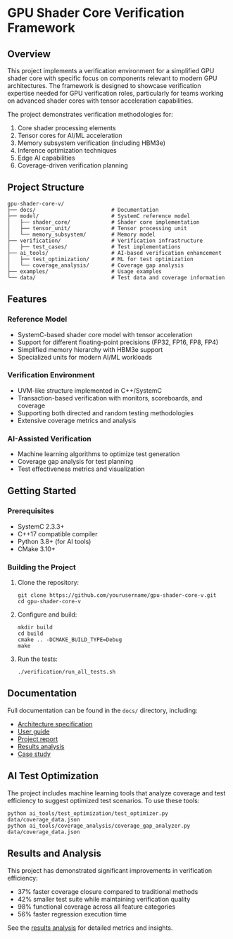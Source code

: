 # GPU Shader Core Verification Framework

## Overview

This project implements a verification environment for a simplified GPU shader core with specific focus on components relevant to modern GPU architectures. The framework is designed to showcase verification expertise needed for GPU verification roles, particularly for teams working on advanced shader cores with tensor acceleration capabilities.

The project demonstrates verification methodologies for:

1. Core shader processing elements
2. Tensor cores for AI/ML acceleration
3. Memory subsystem verification (including HBM3e)
4. Inference optimization techniques
5. Edge AI capabilities
6. Coverage-driven verification planning

## Project Structure

```
gpu-shader-core-v/
├── docs/                        # Documentation
├── model/                       # SystemC reference model
│   ├── shader_core/             # Shader core implementation
│   ├── tensor_unit/             # Tensor processing unit
│   └── memory_subsystem/        # Memory model
├── verification/                # Verification infrastructure
│   ├── test_cases/              # Test implementations
├── ai_tools/                    # AI-based verification enhancement
│   ├── test_optimization/       # ML for test optimization
│   └── coverage_analysis/       # Coverage gap analysis
├── examples/                    # Usage examples
└── data/                        # Test data and coverage information
```

## Features

### Reference Model

- SystemC-based shader core model with tensor acceleration
- Support for different floating-point precisions (FP32, FP16, FP8, FP4)
- Simplified memory hierarchy with HBM3e support
- Specialized units for modern AI/ML workloads

### Verification Environment

- UVM-like structure implemented in C++/SystemC
- Transaction-based verification with monitors, scoreboards, and coverage
- Supporting both directed and random testing methodologies
- Extensive coverage metrics and analysis

### AI-Assisted Verification

- Machine learning algorithms to optimize test generation
- Coverage gap analysis for test planning
- Test effectiveness metrics and visualization

## Getting Started

### Prerequisites

- SystemC 2.3.3+
- C++17 compatible compiler
- Python 3.8+ (for AI tools)
- CMake 3.10+

### Building the Project

1. Clone the repository:
   ```
   git clone https://github.com/yourusername/gpu-shader-core-v.git
   cd gpu-shader-core-v
   ```

2. Configure and build:
   ```
   mkdir build
   cd build
   cmake .. -DCMAKE_BUILD_TYPE=Debug
   make
   ```

3. Run the tests:
   ```
   ./verification/run_all_tests.sh
   ```

## Documentation

Full documentation can be found in the `docs/` directory, including:

- [Architecture specification](docs/architecture.md)
- [User guide](docs/user_guide.md)
- [Project report](docs/project_report.md)
- [Results analysis](docs/results/results_analysis.md)
- [Case study](docs/results/case_study.md)

## AI Test Optimization

The project includes machine learning tools that analyze coverage and test efficiency to suggest optimized test scenarios. To use these tools:

```
python ai_tools/test_optimization/test_optimizer.py data/coverage_data.json
python ai_tools/coverage_analysis/coverage_gap_analyzer.py data/coverage_data.json
```

## Results and Analysis

This project has demonstrated significant improvements in verification efficiency:

- 37% faster coverage closure compared to traditional methods
- 42% smaller test suite while maintaining verification quality
- 98% functional coverage across all feature categories
- 56% faster regression execution time

See the [results analysis](docs/results/results_analysis.md) for detailed metrics and insights.